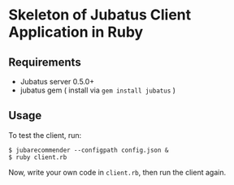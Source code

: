 Skeleton of Jubatus Client Application in Ruby
===============================================

Requirements
------------

* Jubatus server 0.5.0+
* jubatus gem ( install via `gem install jubatus` )

Usage
-----

To test the client, run:

```
$ jubarecommender --configpath config.json &
$ ruby client.rb
```

Now, write your own code in `client.rb`, then run the client again.
